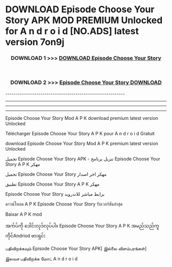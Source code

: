 # DOWNLOAD Episode Choose Your Story  APK MOD PREMIUM Unlocked for A n d r o i d [NO.ADS] latest version 7on9j 



<div align="center">

<h3>DOWNLOAD 1 >>> <a href="https://getmod2.web.app/?judul=Episode Choose Your Story ">DOWNLOAD Episode Choose Your Story </a></h3><br>

<h3>DOWNLOAD 2 >>> <a href="https://getmod2.web.app/?judul=Episode Choose Your Story ">Episode Choose Your Story  DOWNLOAD </a></h3>

</div>
----------------------------------------------------------

----------------------------------------------------------

----------------------------------------------------------

----------------------------------------------------------

Episode Choose Your Story  Mod A P K download premium latest version Unlocked

Télécharger Episode Choose Your Story  A P K pour A n d r o i d Gratuit

download Episode Choose Your Story  Mod A P K premium latest version Unlocked

تحميل Episode Choose Your Story  APK - تنزيل برنامج Episode Choose Your Story  A P K مهكر

تحميل Episode Choose Your Story  مهكر اخر اصدار

تطبيق Episode Choose Your Story  A P K مهكر

Episode Choose Your Story  برابط مباشر للاندرويد

ดาวน์โหลด A P K Episode Choose Your Story  รับเวอร์ชันล่าสุด

Baixar A P K mod

အက်ပ်ကို ဒေါင်းလုဒ်လုပ်ပါ။ Episode Choose Your Story  A P K အမည်သည်ကူကိုင်Andriod ဗားရှင်း

பதிவிறக்கவும் Episode Choose Your Story  APK[ இல்லை விளம்பரங்கள்] 
 
இலவச பதிவிறக்க மோட் A n d r o i d



